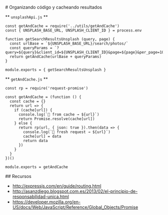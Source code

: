 # Organizando código y cacheando resultados 

** `unsplashApi.js` **
```
const getAndCache = require('../utils/getAndCache')
const { UNSPLASH_BASE_URL, UNSPLASH_CLIENT_ID } = process.env

function getSearchResultsUnsplash (query, page) {
  const urlBase = `${UNSPLASH_BASE_URL}/search/photos/`
  const queryParams = `?query=${query}&client_id=${UNSPLASH_CLIENT_ID}&page=${page}&per_page=100`
  return getAndCache(urlBase + queryParams)
}

module.exports = { getSearchResultsUnsplash }
```

** `getAndCache.js` **
```
const rp = require('request-promise')

const getAndCache = (function () {
  const cache = {}
  return url => {
    if (cache[url]) {
      console.log(`💾 from cache → ${url}`)
      return Promise.resolve(cache[url])
    } else {
      return rp(url, { json: true }).then(data => {
        console.log(`🔎 fresh request → ${url}`)
        cache[url] = data
        return data
      })
    }
  }
})()

module.exports = getAndCache
```

## Recursos

- http://expressjs.com/en/guide/routing.html
- http://asanzdiego.blogspot.com.es/2013/02/el-principio-de-responsabilidad-unica.html
- https://developer.mozilla.org/en-US/docs/Web/JavaScript/Reference/Global_Objects/Promise
